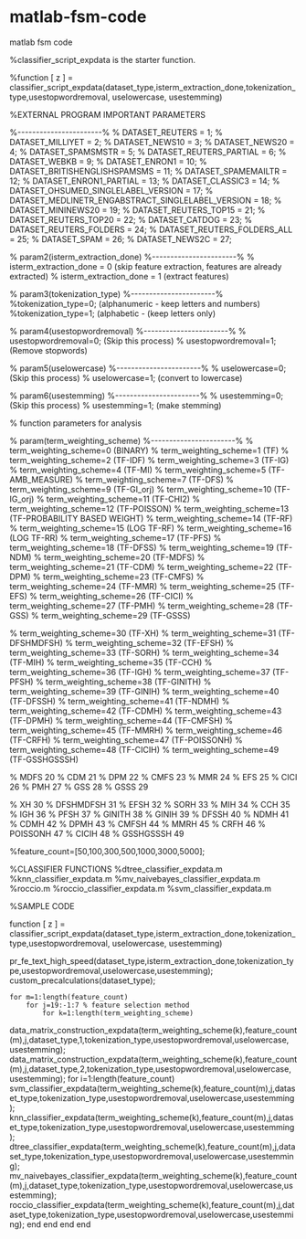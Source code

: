 # matlab-fsm-code
matlab fsm code


%classifier_script_expdata is the starter function. 

%function [ z ] = classifier_script_expdata(dataset_type,isterm_extraction_done,tokenization_type,usestopwordremoval, uselowercase, usestemming)

%EXTERNAL PROGRAM IMPORTANT PARAMETERS

%-----------------------%
% DATASET_REUTERS = 1;
% DATASET_MILLIYET = 2;
% DATASET_NEWS10 = 3;
% DATASET_NEWS20 = 4;
% DATASET_SPAMSMSTR = 5;
% DATASET_REUTERS_PARTIAL = 6;
% DATASET_WEBKB = 9;
% DATASET_ENRON1 = 10;
% DATASET_BRITISHENGLISHSPAMSMS = 11;
% DATASET_SPAMEMAILTR = 12;
% DATASET_ENRON1_PARTIAL = 13;
% DATASET_CLASSIC3 = 14;
% DATASET_OHSUMED_SINGLELABEL_VERSION = 17;
% DATASET_MEDLINETR_ENGABSTRACT_SINGLELABEL_VERSION = 18;
% DATASET_MININEWS20 = 19;
% DATASET_REUTERS_TOP15 = 21;
% DATASET_REUTERS_TOP20 = 22;
% DATASET_CATDOG = 23;
% DATASET_REUTERS_FOLDERS = 24;
% DATASET_REUTERS_FOLDERS_ALL = 25;
% DATASET_SPAM = 26;
% DATASET_NEWS2C = 27;

% param2(isterm_extraction_done)
%-----------------------%
% isterm_extraction_done = 0 (skip feature extraction, features are already extracted)
% isterm_extraction_done = 1 (extract features)


% param3(tokenization_type)
%-----------------------%
%tokenization_type=0; (alphanumeric - keep letters and numbers)
%tokenization_type=1; (alphabetic - (keep letters only)

% param4(usestopwordremoval)
%-----------------------%
% usestopwordremoval=0; (Skip this process)
% usestopwordremoval=1; (Remove stopwords)


% param5(uselowercase)
%-----------------------%
% uselowercase=0; (Skip this process)
% uselowercase=1; (convert to lowercase)

% param6(usestemming)
%-----------------------%
% usestemming=0; (Skip this process)
% usestemming=1; (make stemming)

% function parameters for analysis

% param(term_weighting_scheme)
%-----------------------%
% term_weighting_scheme=0 (BINARY)
% term_weighting_scheme=1 (TF)
% term_weighting_scheme=2 (TF-IDF)
% term_weighting_scheme=3 (TF-IG)
% term_weighting_scheme=4 (TF-MI)
% term_weighting_scheme=5 (TF-AMB_MEASURE)
% term_weighting_scheme=7 (TF-DFS)
% term_weighting_scheme=9 (TF-GI_orj)
% term_weighting_scheme=10 (TF-IG_orj)
% term_weighting_scheme=11 (TF-CHI2)
% term_weighting_scheme=12 (TF-POISSON)
% term_weighting_scheme=13 (TF-PROBABILITY BASED WEIGHT)
% term_weighting_scheme=14 (TF-RF)
% term_weighting_scheme=15 (LOG TF-RF)
% term_weighting_scheme=16 (LOG TF-RR)
% term_weighting_scheme=17 (TF-PFS)
% term_weighting_scheme=18 (TF-DFSS)
% term_weighting_scheme=19 (TF-NDM)
% term_weighting_scheme=20 (TF-MDFS)
% term_weighting_scheme=21 (TF-CDM)
% term_weighting_scheme=22 (TF-DPM)
% term_weighting_scheme=23 (TF-CMFS)
% term_weighting_scheme=24 (TF-MMR)
% term_weighting_scheme=25 (TF-EFS)
% term_weighting_scheme=26 (TF-CICI)
% term_weighting_scheme=27 (TF-PMH)
% term_weighting_scheme=28 (TF-GSS)
% term_weighting_scheme=29 (TF-GSSS)

% term_weighting_scheme=30 (TF-XH)
% term_weighting_scheme=31 (TF-DFSHMDFSH)
% term_weighting_scheme=32 (TF-EFSH)
% term_weighting_scheme=33 (TF-SORH)
% term_weighting_scheme=34 (TF-MIH)
% term_weighting_scheme=35 (TF-CCH) 
% term_weighting_scheme=36 (TF-IGH)
% term_weighting_scheme=37 (TF-PFSH)
% term_weighting_scheme=38 (TF-GINITH)
% term_weighting_scheme=39 (TF-GINIH)
% term_weighting_scheme=40 (TF-DFSSH)
% term_weighting_scheme=41 (TF-NDMH)
% term_weighting_scheme=42 (TF-CDMH)
% term_weighting_scheme=43 (TF-DPMH)
% term_weighting_scheme=44 (TF-CMFSH)
% term_weighting_scheme=45 (TF-MMRH)
% term_weighting_scheme=46 (TF-CRFH)
% term_weighting_scheme=47 (TF-POISSONH)
% term_weighting_scheme=48 (TF-CICIH)
% term_weighting_scheme=49 (TF-GSSHGSSSH)



% MDFS 20
% CDM 21
% DPM 22
% CMFS 23
% MMR 24
% EFS 25
% CICI 26
% PMH 27
% GSS 28
% GSSS 29

% XH 30
% DFSHMDFSH 31
% EFSH 32
% SORH 33
% MIH 34
% CCH 35
% IGH 36
% PFSH 37
% GINITH 38
% GINIH 39
% DFSSH 40
% NDMH 41
% CDMH 42
% DPMH 43
% CMFSH 44
% MMRH 45
% CRFH 46
% POISSONH 47
% CICIH 48
% GSSHGSSSH 49

%feature_count=[50,100,300,500,1000,3000,5000];

%CLASSIFIER FUNCTIONS
%dtree_classifier_expdata.m
%knn_classifier_expdata.m
%mv_naivebayes_classifier_expdata.m
%roccio.m
%roccio_classifier_expdata.m
%svm_classifier_expdata.m



%SAMPLE CODE

function [ z ] = classifier_script_expdata(dataset_type,isterm_extraction_done,tokenization_type,usestopwordremoval, uselowercase, usestemming)

pr_fe_text_high_speed(dataset_type,isterm_extraction_done,tokenization_type,usestopwordremoval,uselowercase,usestemming);
custom_precalculations(dataset_type);

	for m=1:length(feature_count)
		for j=19:-1:7 % feature selection method
			for k=1:length(term_weighting_scheme)

data_matrix_construction_expdata(term_weighting_scheme(k),feature_count(m),j,dataset_type,1,tokenization_type,usestopwordremoval,uselowercase, usestemming);
            data_matrix_construction_expdata(term_weighting_scheme(k),feature_count(m),j,dataset_type,2,tokenization_type,usestopwordremoval,uselowercase, usestemming);
            for i=1:length(feature_count)
				svm_classifier_expdata(term_weighting_scheme(k),feature_count(m),j,dataset_type,tokenization_type,usestopwordremoval,uselowercase,usestemming);
				knn_classifier_expdata(term_weighting_scheme(k),feature_count(m),j,dataset_type,tokenization_type,usestopwordremoval,uselowercase,usestemming);
                dtree_classifier_expdata(term_weighting_scheme(k),feature_count(m),j,dataset_type,tokenization_type,usestopwordremoval,uselowercase,usestemming);
                mv_naivebayes_classifier_expdata(term_weighting_scheme(k),feature_count(m),j,dataset_type,tokenization_type,usestopwordremoval,uselowercase,usestemming);
                roccio_classifier_expdata(term_weighting_scheme(k),feature_count(m),j,dataset_type,tokenization_type,usestopwordremoval,uselowercase,usestemming);
				end
			end 
		end 
	end
	
	
	
	
	
